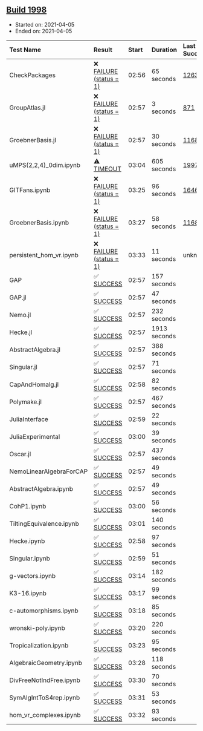 ## [Build 1998](https://oscarci.mathematik.uni-kl.de/job/oscar-stable/1998/)

* Started on: 2021-04-05
* Ended on: 2021-04-05

| Test Name    | Result | Start | Duration | Last Success | First Failure |
|:-------------|:-------|:------|:---------|:-------------|:--------------|
| CheckPackages | ❌ [FAILURE (status = 1)](https://oscarci.mathematik.uni-kl.de/job/oscar-stable/1998/artifact/logs/build-1998/CheckPackages.log) | 02:56 | 65 seconds | [1263](https://oscarci.mathematik.uni-kl.de/job/oscar-stable/1263/) | [1264](https://oscarci.mathematik.uni-kl.de/job/oscar-stable/1264/) |
| GroupAtlas.jl | ❌ [FAILURE (status = 1)](https://oscarci.mathematik.uni-kl.de/job/oscar-stable/1998/artifact/logs/build-1998/GroupAtlas.jl.log) | 02:57 | 3 seconds | [871](https://oscarci.mathematik.uni-kl.de/job/oscar-stable/871/) | [872](https://oscarci.mathematik.uni-kl.de/job/oscar-stable/872/) |
| GroebnerBasis.jl | ❌ [FAILURE (status = 1)](https://oscarci.mathematik.uni-kl.de/job/oscar-stable/1998/artifact/logs/build-1998/GroebnerBasis.jl.log) | 02:57 | 30 seconds | [1168](https://oscarci.mathematik.uni-kl.de/job/oscar-stable/1168/) | [1169](https://oscarci.mathematik.uni-kl.de/job/oscar-stable/1169/) |
| uMPS(2,2,4)_0dim.ipynb | ⚠ [TIMEOUT](https://oscarci.mathematik.uni-kl.de/job/oscar-stable/1998/artifact/logs/build-1998/uMPS-2-2-4-_0dim.ipynb.log) | 03:04 | 605 seconds | [1997](https://oscarci.mathematik.uni-kl.de/job/oscar-stable/1997/) | [1998](https://oscarci.mathematik.uni-kl.de/job/oscar-stable/1998/) |
| GITFans.ipynb | ❌ [FAILURE (status = 1)](https://oscarci.mathematik.uni-kl.de/job/oscar-stable/1998/artifact/logs/build-1998/GITFans.ipynb.log) | 03:25 | 96 seconds | [1646](https://oscarci.mathematik.uni-kl.de/job/oscar-stable/1646/) | [1647](https://oscarci.mathematik.uni-kl.de/job/oscar-stable/1647/) |
| GroebnerBasis.ipynb | ❌ [FAILURE (status = 1)](https://oscarci.mathematik.uni-kl.de/job/oscar-stable/1998/artifact/logs/build-1998/GroebnerBasis.ipynb.log) | 03:27 | 58 seconds | [1168](https://oscarci.mathematik.uni-kl.de/job/oscar-stable/1168/) | [1169](https://oscarci.mathematik.uni-kl.de/job/oscar-stable/1169/) |
| persistent_hom_vr.ipynb | ❌ [FAILURE (status = 1)](https://oscarci.mathematik.uni-kl.de/job/oscar-stable/1998/artifact/logs/build-1998/persistent_hom_vr.ipynb.log) | 03:33 | 11 seconds | unknown | unknown |
| GAP | ✅ [SUCCESS](https://oscarci.mathematik.uni-kl.de/job/oscar-stable/1998/artifact/logs/build-1998/GAP.log) | 02:57 | 157 seconds |  |  |
| GAP.jl | ✅ [SUCCESS](https://oscarci.mathematik.uni-kl.de/job/oscar-stable/1998/artifact/logs/build-1998/GAP.jl.log) | 02:57 | 47 seconds |  |  |
| Nemo.jl | ✅ [SUCCESS](https://oscarci.mathematik.uni-kl.de/job/oscar-stable/1998/artifact/logs/build-1998/Nemo.jl.log) | 02:57 | 232 seconds |  |  |
| Hecke.jl | ✅ [SUCCESS](https://oscarci.mathematik.uni-kl.de/job/oscar-stable/1998/artifact/logs/build-1998/Hecke.jl.log) | 02:57 | 1913 seconds |  |  |
| AbstractAlgebra.jl | ✅ [SUCCESS](https://oscarci.mathematik.uni-kl.de/job/oscar-stable/1998/artifact/logs/build-1998/AbstractAlgebra.jl.log) | 02:57 | 388 seconds |  |  |
| Singular.jl | ✅ [SUCCESS](https://oscarci.mathematik.uni-kl.de/job/oscar-stable/1998/artifact/logs/build-1998/Singular.jl.log) | 02:57 | 71 seconds |  |  |
| CapAndHomalg.jl | ✅ [SUCCESS](https://oscarci.mathematik.uni-kl.de/job/oscar-stable/1998/artifact/logs/build-1998/CapAndHomalg.jl.log) | 02:58 | 82 seconds |  |  |
| Polymake.jl | ✅ [SUCCESS](https://oscarci.mathematik.uni-kl.de/job/oscar-stable/1998/artifact/logs/build-1998/Polymake.jl.log) | 02:57 | 467 seconds |  |  |
| JuliaInterface | ✅ [SUCCESS](https://oscarci.mathematik.uni-kl.de/job/oscar-stable/1998/artifact/logs/build-1998/JuliaInterface.log) | 02:59 | 22 seconds |  |  |
| JuliaExperimental | ✅ [SUCCESS](https://oscarci.mathematik.uni-kl.de/job/oscar-stable/1998/artifact/logs/build-1998/JuliaExperimental.log) | 03:00 | 39 seconds |  |  |
| Oscar.jl | ✅ [SUCCESS](https://oscarci.mathematik.uni-kl.de/job/oscar-stable/1998/artifact/logs/build-1998/Oscar.jl.log) | 02:57 | 437 seconds |  |  |
| NemoLinearAlgebraForCAP | ✅ [SUCCESS](https://oscarci.mathematik.uni-kl.de/job/oscar-stable/1998/artifact/logs/build-1998/NemoLinearAlgebraForCAP.log) | 02:57 | 49 seconds |  |  |
| AbstractAlgebra.ipynb | ✅ [SUCCESS](https://oscarci.mathematik.uni-kl.de/job/oscar-stable/1998/artifact/logs/build-1998/AbstractAlgebra.ipynb.log) | 02:57 | 49 seconds |  |  |
| CohP1.ipynb | ✅ [SUCCESS](https://oscarci.mathematik.uni-kl.de/job/oscar-stable/1998/artifact/logs/build-1998/CohP1.ipynb.log) | 03:00 | 56 seconds |  |  |
| TiltingEquivalence.ipynb | ✅ [SUCCESS](https://oscarci.mathematik.uni-kl.de/job/oscar-stable/1998/artifact/logs/build-1998/TiltingEquivalence.ipynb.log) | 03:01 | 140 seconds |  |  |
| Hecke.ipynb | ✅ [SUCCESS](https://oscarci.mathematik.uni-kl.de/job/oscar-stable/1998/artifact/logs/build-1998/Hecke.ipynb.log) | 02:58 | 97 seconds |  |  |
| Singular.ipynb | ✅ [SUCCESS](https://oscarci.mathematik.uni-kl.de/job/oscar-stable/1998/artifact/logs/build-1998/Singular.ipynb.log) | 02:59 | 51 seconds |  |  |
| g-vectors.ipynb | ✅ [SUCCESS](https://oscarci.mathematik.uni-kl.de/job/oscar-stable/1998/artifact/logs/build-1998/g-vectors.ipynb.log) | 03:14 | 182 seconds |  |  |
| K3-16.ipynb | ✅ [SUCCESS](https://oscarci.mathematik.uni-kl.de/job/oscar-stable/1998/artifact/logs/build-1998/K3-16.ipynb.log) | 03:17 | 99 seconds |  |  |
| c-automorphisms.ipynb | ✅ [SUCCESS](https://oscarci.mathematik.uni-kl.de/job/oscar-stable/1998/artifact/logs/build-1998/c-automorphisms.ipynb.log) | 03:18 | 85 seconds |  |  |
| wronski-poly.ipynb | ✅ [SUCCESS](https://oscarci.mathematik.uni-kl.de/job/oscar-stable/1998/artifact/logs/build-1998/wronski-poly.ipynb.log) | 03:20 | 220 seconds |  |  |
| Tropicalization.ipynb | ✅ [SUCCESS](https://oscarci.mathematik.uni-kl.de/job/oscar-stable/1998/artifact/logs/build-1998/Tropicalization.ipynb.log) | 03:23 | 95 seconds |  |  |
| AlgebraicGeometry.ipynb | ✅ [SUCCESS](https://oscarci.mathematik.uni-kl.de/job/oscar-stable/1998/artifact/logs/build-1998/AlgebraicGeometry.ipynb.log) | 03:28 | 118 seconds |  |  |
| DivFreeNotIndFree.ipynb | ✅ [SUCCESS](https://oscarci.mathematik.uni-kl.de/job/oscar-stable/1998/artifact/logs/build-1998/DivFreeNotIndFree.ipynb.log) | 03:30 | 70 seconds |  |  |
| SymAlgIntToS4rep.ipynb | ✅ [SUCCESS](https://oscarci.mathematik.uni-kl.de/job/oscar-stable/1998/artifact/logs/build-1998/SymAlgIntToS4rep.ipynb.log) | 03:31 | 53 seconds |  |  |
| hom_vr_complexes.ipynb | ✅ [SUCCESS](https://oscarci.mathematik.uni-kl.de/job/oscar-stable/1998/artifact/logs/build-1998/hom_vr_complexes.ipynb.log) | 03:32 | 93 seconds |  |  |
